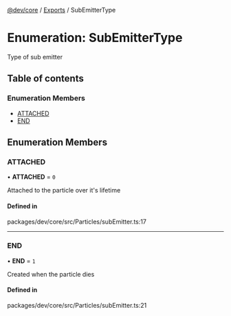 [@dev/core](../README.md) / [Exports](../modules.md) / SubEmitterType

# Enumeration: SubEmitterType

Type of sub emitter

## Table of contents

### Enumeration Members

- [ATTACHED](SubEmitterType.md#attached)
- [END](SubEmitterType.md#end)

## Enumeration Members

### ATTACHED

• **ATTACHED** = ``0``

Attached to the particle over it's lifetime

#### Defined in

packages/dev/core/src/Particles/subEmitter.ts:17

___

### END

• **END** = ``1``

Created when the particle dies

#### Defined in

packages/dev/core/src/Particles/subEmitter.ts:21
